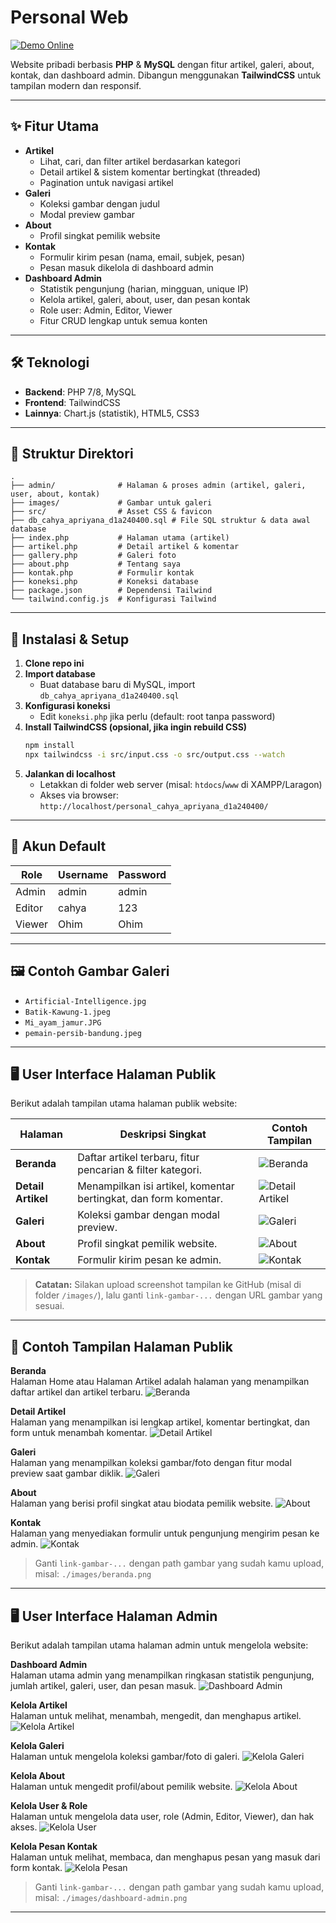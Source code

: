 # Personal Web

[![Demo Online](https://img.shields.io/badge/Live%20Demo-codemind.id%2Fartikel-blue?style=for-the-badge)](https://codemind.id/artikel/)

Website pribadi berbasis **PHP** & **MySQL** dengan fitur artikel, galeri, about, kontak, dan dashboard admin. Dibangun menggunakan **TailwindCSS** untuk tampilan modern dan responsif.

---

## ✨ Fitur Utama

- **Artikel**
  - Lihat, cari, dan filter artikel berdasarkan kategori
  - Detail artikel & sistem komentar bertingkat (threaded)
  - Pagination untuk navigasi artikel
- **Galeri**
  - Koleksi gambar dengan judul
  - Modal preview gambar
- **About**
  - Profil singkat pemilik website
- **Kontak**
  - Formulir kirim pesan (nama, email, subjek, pesan)
  - Pesan masuk dikelola di dashboard admin
- **Dashboard Admin**
  - Statistik pengunjung (harian, mingguan, unique IP)
  - Kelola artikel, galeri, about, user, dan pesan kontak
  - Role user: Admin, Editor, Viewer
  - Fitur CRUD lengkap untuk semua konten

---

## 🛠️ Teknologi

- **Backend**: PHP 7/8, MySQL
- **Frontend**: TailwindCSS
- **Lainnya**: Chart.js (statistik), HTML5, CSS3

---

## 📁 Struktur Direktori

```
.
├── admin/              # Halaman & proses admin (artikel, galeri, user, about, kontak)
├── images/             # Gambar untuk galeri
├── src/                # Asset CSS & favicon
├── db_cahya_apriyana_d1a240400.sql # File SQL struktur & data awal database
├── index.php           # Halaman utama (artikel)
├── artikel.php         # Detail artikel & komentar
├── gallery.php         # Galeri foto
├── about.php           # Tentang saya
├── kontak.php          # Formulir kontak
├── koneksi.php         # Koneksi database
├── package.json        # Dependensi Tailwind
└── tailwind.config.js  # Konfigurasi Tailwind
```

---

## 🚀 Instalasi & Setup

1. **Clone repo ini**
2. **Import database**
   - Buat database baru di MySQL, import `db_cahya_apriyana_d1a240400.sql`
3. **Konfigurasi koneksi**
   - Edit `koneksi.php` jika perlu (default: root tanpa password)
4. **Install TailwindCSS (opsional, jika ingin rebuild CSS)**
   ```bash
   npm install
   npx tailwindcss -i src/input.css -o src/output.css --watch
   ```
5. **Jalankan di localhost**
   - Letakkan di folder web server (misal: `htdocs`/`www` di XAMPP/Laragon)
   - Akses via browser: `http://localhost/personal_cahya_apriyana_d1a240400/`

---

## 👤 Akun Default

| Role   | Username | Password |
| ------ | -------- | -------- |
| Admin  | admin    | admin    |
| Editor | cahya    | 123      |
| Viewer | Ohim     | Ohim     |

---

## 🖼️ Contoh Gambar Galeri

- `Artificial-Intelligence.jpg`
- `Batik-Kawung-1.jpeg`
- `Mi_ayam_jamur.JPG`
- `pemain-persib-bandung.jpeg`

---

## 🖥️ User Interface Halaman Publik

Berikut adalah tampilan utama halaman publik website:

| Halaman            | Deskripsi Singkat                                                | Contoh Tampilan                        |
| ------------------ | ---------------------------------------------------------------- | -------------------------------------- |
| **Beranda**        | Daftar artikel terbaru, fitur pencarian & filter kategori.       | ![Beranda](link-gambar-beranda)        |
| **Detail Artikel** | Menampilkan isi artikel, komentar bertingkat, dan form komentar. | ![Detail Artikel](link-gambar-artikel) |
| **Galeri**         | Koleksi gambar dengan modal preview.                             | ![Galeri](link-gambar-galeri)          |
| **About**          | Profil singkat pemilik website.                                  | ![About](link-gambar-about)            |
| **Kontak**         | Formulir kirim pesan ke admin.                                   | ![Kontak](link-gambar-kontak)          |

> **Catatan:** Silakan upload screenshot tampilan ke GitHub (misal di folder `/images/`), lalu ganti `link-gambar-...` dengan URL gambar yang sesuai.

---

## 📸 Contoh Tampilan Halaman Publik

**Beranda**  
Halaman Home atau Halaman Artikel adalah halaman yang menampilkan daftar artikel dan artikel terbaru.
![Beranda](link-gambar-beranda)

**Detail Artikel**  
Halaman yang menampilkan isi lengkap artikel, komentar bertingkat, dan form untuk menambah komentar.
![Detail Artikel](link-gambar-artikel)

**Galeri**  
Halaman yang menampilkan koleksi gambar/foto dengan fitur modal preview saat gambar diklik.
![Galeri](link-gambar-galeri)

**About**  
Halaman yang berisi profil singkat atau biodata pemilik website.
![About](link-gambar-about)

**Kontak**  
Halaman yang menyediakan formulir untuk pengunjung mengirim pesan ke admin.
![Kontak](link-gambar-kontak)

> Ganti `link-gambar-...` dengan path gambar yang sudah kamu upload, misal: `./images/beranda.png`

---

## 🖥️ User Interface Halaman Admin

Berikut adalah tampilan utama halaman admin untuk mengelola website:

**Dashboard Admin**  
Halaman utama admin yang menampilkan ringkasan statistik pengunjung, jumlah artikel, galeri, user, dan pesan masuk.
![Dashboard Admin](link-gambar-dashboard-admin)

**Kelola Artikel**  
Halaman untuk melihat, menambah, mengedit, dan menghapus artikel.
![Kelola Artikel](link-gambar-kelola-artikel)

**Kelola Galeri**  
Halaman untuk mengelola koleksi gambar/foto di galeri.
![Kelola Galeri](link-gambar-kelola-galeri)

**Kelola About**  
Halaman untuk mengedit profil/about pemilik website.
![Kelola About](link-gambar-kelola-about)

**Kelola User & Role**  
Halaman untuk mengelola data user, role (Admin, Editor, Viewer), dan hak akses.
![Kelola User](link-gambar-kelola-user)

**Kelola Pesan Kontak**  
Halaman untuk melihat, membaca, dan menghapus pesan yang masuk dari form kontak.
![Kelola Pesan](link-gambar-kelola-pesan)

> Ganti `link-gambar-...` dengan path gambar yang sudah kamu upload, misal: `./images/dashboard-admin.png`

---
